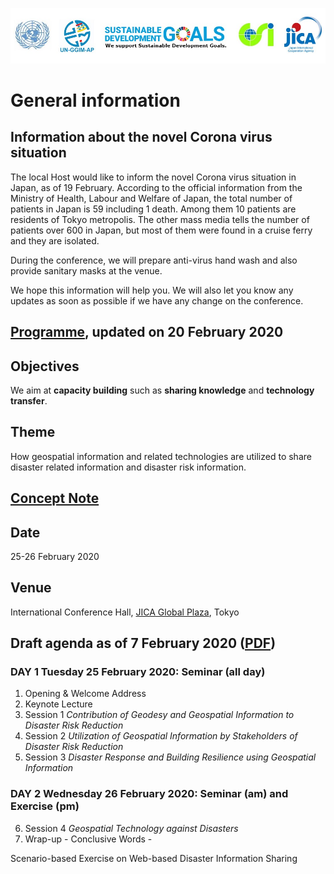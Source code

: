 ![banner](banner.jpg)
# General information

## Information about the novel Corona virus situation
The local Host would like to inform the novel Corona virus situation in Japan, as of 19 February. According to the official information from the Ministry of Health, Labour and Welfare of Japan, the total number of patients in Japan is 59 including 1 death. Among them 10 patients are residents of Tokyo metropolis. The other mass media tells the number of patients over 600 in Japan, but most of them were found in a cruise ferry and they are isolated.

During the conference, we will prepare anti-virus hand wash and also provide sanitary masks at the venue. 

We hope this information will help you. We will also let you know any updates as soon as possible if we have any change on the conference.

## [Programme](programme.pdf), updated on 20 February 2020

## Objectives

We aim at **capacity building** such as **sharing knowledge** and **technology transfer**.

## Theme

How geospatial information and related technologies are utilized to share disaster related information and disaster risk information.

## [Concept Note](concept_note.md)

## Date

25-26 February 2020

## Venue

International Conference Hall, [JICA Global Plaza](access.pdf), Tokyo

## Draft agenda as of 7 February 2020 ([PDF](agenda.pdf))
### DAY 1 Tuesday 25 February 2020: Seminar (all day)

1. Opening & Welcome Address
2. Keynote Lecture
3. Session 1 *Contribution of Geodesy and Geospatial Information to Disaster Risk Reduction*
4. Session 2 *Utilization of Geospatial Information by Stakeholders of Disaster Risk Reduction*
5. Session 3 *Disaster Response and Building Resilience using Geospatial Information*

### DAY 2 Wednesday 26 February 2020: Seminar (am) and Exercise (pm)

<ol start='6'>
 <li>Session 4 <i>Geospatial Technology against Disasters</i></li>
 <li>Wrap-up - Conclusive Words -</li>
</ol>

Scenario-based Exercise on Web-based Disaster Information Sharing
